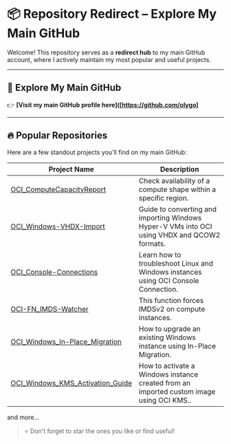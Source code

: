 # 📦 Repository Redirect – Explore My Main GitHub

Welcome! This repository serves as a **redirect hub** to my main GitHub account, where I actively maintain my most popular and useful projects.

---

## 🚀 Explore My Main GitHub

👉 **[Visit my main GitHub profile here]([https://github.com/olygo]**

---

## 🔥 Popular Repositories

Here are a few standout projects you’ll find on my main GitHub:

| Project Name | Description |
|--------------|-------------|
| [OCI_ComputeCapacityReport](https://github.com/Olygo/OCI_ComputeCapacityReport) | Check availability of a compute shape within a specific region. |
| [OCI_Windows-VHDX-Import](https://github.com/Olygo/OCI_Windows-VHDX-Import) | Guide to converting and importing Windows Hyper-V VMs into OCI using VHDX and QCOW2 formats. |
| [OCI_Console-Connections](https://github.com/Olygo/OCI_Console-Connections) | Learn how to troubleshoot Linux and Windows instances using OCI Console Connection. |
| [OCI-FN_IMDS-Watcher](https://github.com/Olygo/OCI-FN_IMDS-Watcher) | This function forces IMDSv2 on compute instances. |
| [OCI_Windows_In-Place_Migration](https://github.com/Olygo/OCI_Windows_In-Place_Migration) | How to upgrade an existing Windows instance using In-Place Migration. |
| [OCI_Windows_KMS_Activation_Guide](https://github.com/Olygo/OCI_Windows_KMS_Activation_Guide)| How to activate a Windows instance created from an imported custom image using OCI KMS.. |

and more...

> ⭐ Don't forget to star the ones you like or find useful!
